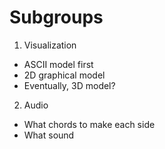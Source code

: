 # Subgroups
1. Visualization
  + ASCII model first
  + 2D graphical model
  + Eventually, 3D model?
2. Audio
  + What chords to make each side
  + What sound
